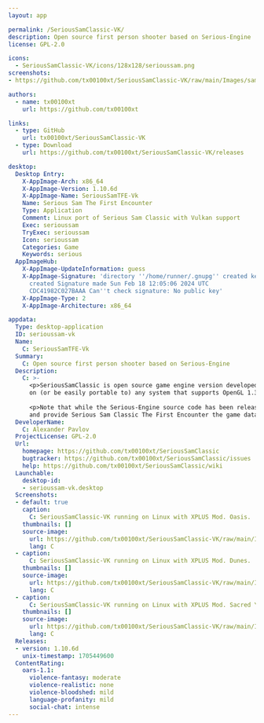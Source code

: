 ```yaml
---
layout: app

permalink: /SeriousSamClassic-VK/
description: Open source first person shooter based on Serious-Engine
license: GPL-2.0

icons:
  - SeriousSamClassic-VK/icons/128x128/serioussam.png
screenshots:
- https://github.com/tx00100xt/SeriousSamClassic-VK/raw/main/Images/samxplus_1.png

authors:
  - name: tx00100xt
    url: https://github.com/tx00100xt

links:
  - type: GitHub
    url: tx00100xt/SeriousSamClassic-VK
  - type: Download
    url: https://github.com/tx00100xt/SeriousSamClassic-VK/releases

desktop:
  Desktop Entry:
    X-AppImage-Arch: x86_64
    X-AppImage-Version: 1.10.6d
    X-AppImage-Name: SeriousSamTFE-Vk
    Name: Serious Sam The First Encounter
    Type: Application
    Comment: Linux port of Serious Sam Classic with Vulkan support
    Exec: serioussam
    TryExec: serioussam
    Icon: serioussam
    Categories: Game
    Keywords: serious
  AppImageHub:
    X-AppImage-UpdateInformation: guess
    X-AppImage-Signature: 'directory ''/home/runner/.gnupg'' created keybox ''/home/runner/.gnupg/pubring.kbx''
      created Signature made Sun Feb 18 12:05:06 2024 UTC                using RSA key
      CDC41982C027BAAA Can''t check signature: No public key'
    X-AppImage-Type: 2
    X-AppImage-Architecture: x86_64

appdata:
  Type: desktop-application
  ID: serioussam-vk
  Name:
    C: SeriousSamTFE-Vk
  Summary:
    C: Open source first person shooter based on Serious-Engine
  Description:
    C: >-
      <p>SeriousSamClassic is open source game engine version developed by Croteam for Serious Sam Classic, but it should work
      on (or be easily portable to) any system that supports OpenGL 1.3 or Vulkan and SDL2.</p>
  
      <p>Note that while the Serious-Engine source code has been released under GPL, you still need to legally own the game
      and provide Serious Sam Classic The First Encounter the game data to play. See the How to Install section for more information.</p>
  DeveloperName:
    C: Alexander Pavlov
  ProjectLicense: GPL-2.0
  Url:
    homepage: https://github.com/tx00100xt/SeriousSamClassic
    bugtracker: https://github.com/tx00100xt/SeriousSamClassic/issues
    help: https://github.com/tx00100xt/SeriousSamClassic/wiki
  Launchable:
    desktop-id:
    - serioussam-vk.desktop
  Screenshots:
  - default: true
    caption:
      C: SeriousSamClassic-VK running on Linux with XPLUS Mod. Oasis.
    thumbnails: []
    source-image:
      url: https://github.com/tx00100xt/SeriousSamClassic-VK/raw/main/Images/samxplus_1.png
      lang: C
  - caption:
      C: SeriousSamClassic-VK running on Linux with XPLUS Mod. Dunes.
    thumbnails: []
    source-image:
      url: https://github.com/tx00100xt/SeriousSamClassic-VK/raw/main/Images/samxplus_2.png
      lang: C
  - caption:
      C: SeriousSamClassic-VK running on Linux with XPLUS Mod. Sacred Yards.
    thumbnails: []
    source-image:
      url: https://github.com/tx00100xt/SeriousSamClassic-VK/raw/main/Images/samxplus_3.png
      lang: C
  Releases:
  - version: 1.10.6d
    unix-timestamp: 1705449600
  ContentRating:
    oars-1.1:
      violence-fantasy: moderate
      violence-realistic: none
      violence-bloodshed: mild
      language-profanity: mild
      social-chat: intense
---
```

